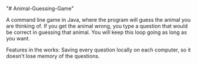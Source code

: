 "# Animal-Guessing-Game" 

A command line game in Java, where the program will guess the animal you are thinking of. If you get the animal wrong, you type a question that would be correct in guessing that animal. You will keep this loop going as long as you want.

Features in the works:
Saving every question locally on each computer, so it doesn't lose memory of the questions.
